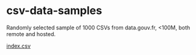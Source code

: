 # csv-data-samples

Randomly selected sample of 1000 CSVs from data.gouv.fr, <100M, both remote and hosted.

[index.csv](_index.csv)
